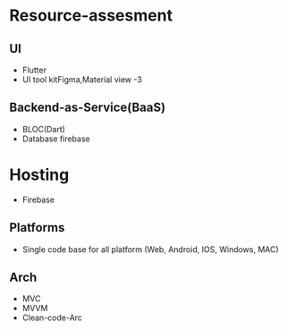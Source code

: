 # Resource-assesment

## UI 
- Flutter
- UI tool kitFigma,Material view -3
## Backend-as-Service(BaaS)
- BLOC(Dart)
- Database firebase
# Hosting 
 - Firebase
## Platforms
- Single code base for all platform (Web, Android, IOS, Windows, MAC)
## Arch
-  MVC
-  MVVM
-  Clean-code-Arc


